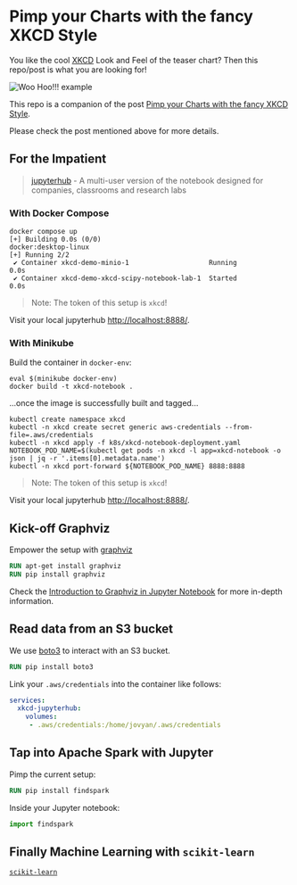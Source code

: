 # Pimp your Charts with the fancy XKCD Style

You like the cool [XKCD](http://xkcdgraphs.com/) Look and Feel of the teaser chart?
Then this repo/post is what you are looking for!

![Woo Hoo!!! example](https://devops.datenkollektiv.de/assets/images/2018/11/xkcd-teaser.svg)

This repo is a companion of the post [Pimp your Charts with the fancy XKCD Style](https://devops.datenkollektiv.de/pimp-your-charts-with-the-fancy-xkcd-style.html).

Please check the post mentioned above for more details.

## For the Impatient

> [jupyterhub](https://jupyter.org/hub) - A multi-user version of the notebook designed for companies, classrooms and research labs

### With Docker Compose

```shell
docker compose up
[+] Building 0.0s (0/0)                                                        docker:desktop-linux
[+] Running 2/2
 ✔ Container xkcd-demo-minio-1                    Running                                      0.0s 
 ✔ Container xkcd-demo-xkcd-scipy-notebook-lab-1  Started                                      0.0s 
```

> Note: The token of this setup is `xkcd`!

Visit your local jupyterhub [http://localhost:8888/](http://localhost:8888/).

### With Minikube

Build the container in `docker-env`:

```shell
eval $(minikube docker-env)
docker build -t xkcd-notebook .
```

...once the image is successfully built and tagged...

```shell
kubectl create namespace xkcd
kubectl -n xkcd create secret generic aws-credentials --from-file=.aws/credentials
kubectl -n xkcd apply -f k8s/xkcd-notebook-deployment.yaml
NOTEBOOK_POD_NAME=$(kubectl get pods -n xkcd -l app=xkcd-notebook -o json | jq -r '.items[0].metadata.name')
kubectl -n xkcd port-forward ${NOTEBOOK_POD_NAME} 8888:8888
```

> Note: The token of this setup is `xkcd`!

Visit your local jupyterhub [http://localhost:8888/](http://localhost:8888/).

## Kick-off Graphviz

Empower the setup with [graphviz](https://graphviz.org/)

```Dockerfile
RUN apt-get install graphviz
RUN pip install graphviz
```

Check the [Introduction to Graphviz in Jupyter Notebook](https://h1ros.github.io/posts/introduction-to-graphviz-in-jupyter-notebook/) for more in-depth information.

## Read data from an S3 bucket

We use [boto3](https://pypi.org/project/boto3/) to interact with an S3 bucket.

```Dockerfile
RUN pip install boto3
```

Link your `.aws/credentials` into the container like follows:

```yaml
services:
  xkcd-jupyterhub:
    volumes:
     - .aws/credentials:/home/jovyan/.aws/credentials
```

[](https://boto3.amazonaws.com/v1/documentation/api/latest/reference/services/s3.html#bucket)

## Tap into Apache Spark with Jupyter

Pimp the current setup:

```Dockerfile
RUN pip install findspark
```

Inside your Jupyter notebook:

```Python
import findspark
```

## Finally Machine Learning with `scikit-learn`

[`scikit-learn`](https://scikit-learn.org/stable/)
